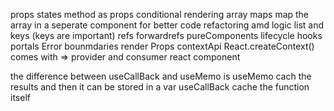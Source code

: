 props
states
method as props
conditional rendering
array maps
map the array in a seperate component for better code refactoring amd logic
list and keys (keys are important)
refs
forwardrefs
pureComponents
lifecycle hooks
portals
Error bounmdaries
render Props
contextApi
    React.createContext()
    comes with => provider and consumer react component

the difference between useCallBack and useMemo is
    useMemo cach the results and then it can be stored in a var
    useCallBack cache the function itself